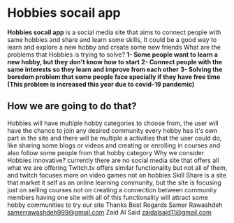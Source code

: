 # Hobbies socail app
**Hobbies socail app** is a social media site that aims to connect people with same hobbies and share and learn some
skills, It could be a good way to learn and explore a new hobby and create some new friends
What are the problems that Hobbies is trying to solve?
**1- Some people want to learn a new hobby, but they don't know how to start**
**2- Connect people with the same interests so they learn and improve from each other**
**3- Solving the boredom problem that some people face specially if they have free time (This problem is
increased this year due to covid-19 pandemic)**
## How we are going to do that?
Hobbies will have multiple hobby categories to choose from, the user will have the chance to join any
desired community
every hobby has it's own part in the site and there will be multiple a activities that the user could do, like
sharing some blogs or videos and creating or enrolling in courses and also follow some people from that
hobby category
Why we consider Hobbies innovative?
currently there are no social media site that offers all what we are offering
Twitch.tv offers similar functionality but not all of them, and twitch focuses more on video games not on
hobbies
Skill Share is a site that market it self as an online learning community, but the site is focusing just on selling
courses not on creating a connection between community members
having one site with all of this functionality will attract some hobby communities to try our site
Thanks
Best Regards
Samer Rawashdeh samerrawashdeh999@gmail.com
Zaid Al Said zaidalsaid11@gmail.com

